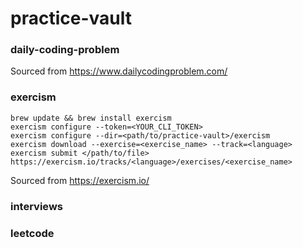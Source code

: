 # practice-vault

### daily-coding-problem

Sourced from https://www.dailycodingproblem.com/

### exercism
```
brew update && brew install exercism
exercism configure --token=<YOUR_CLI_TOKEN>
exercism configure --dir=<path/to/practice-vault>/exercism
exercism download --exercise=<exercise_name> --track=<language>
exercism submit </path/to/file>
https://exercism.io/tracks/<language>/exercises/<exercise_name>
```
Sourced from https://exercism.io/

### interviews

### leetcode